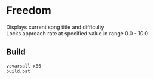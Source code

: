 # Freedom

Displays current song title and difficulty  
Locks approach rate at specified value in range 0.0 - 10.0

## Build

    vcvarsall x86
    build.bat

